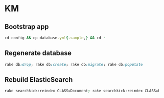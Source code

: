 # KM

## Bootstrap app

```rb
cd config && cp database.yml{.sample,} && cd -
```

## Regenerate database

```rb
rake db:drop; rake db:create; rake db:migrate; rake db:populate
```

## Rebuild ElasticSearch

```sh
rake searchkick:reindex CLASS=Document; rake searchkick:reindex CLASS=User
```
